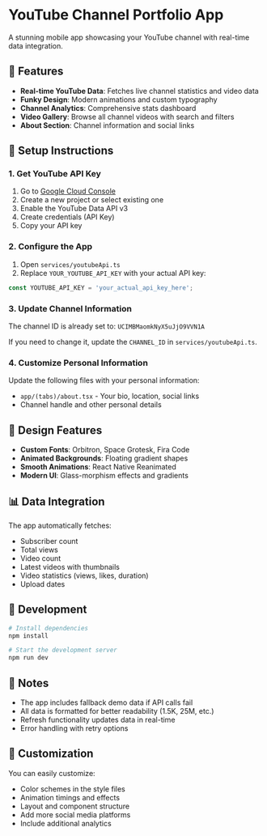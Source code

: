 # YouTube Channel Portfolio App

A stunning mobile app showcasing your YouTube channel with real-time data integration.

## 🚀 Features

- **Real-time YouTube Data**: Fetches live channel statistics and video data
- **Funky Design**: Modern animations and custom typography
- **Channel Analytics**: Comprehensive stats dashboard
- **Video Gallery**: Browse all channel videos with search and filters
- **About Section**: Channel information and social links

## 📱 Setup Instructions

### 1. Get YouTube API Key

1. Go to [Google Cloud Console](https://console.cloud.google.com/)
2. Create a new project or select existing one
3. Enable the YouTube Data API v3
4. Create credentials (API Key)
5. Copy your API key

### 2. Configure the App

1. Open `services/youtubeApi.ts`
2. Replace `YOUR_YOUTUBE_API_KEY` with your actual API key:

```typescript
const YOUTUBE_API_KEY = 'your_actual_api_key_here';
```

### 3. Update Channel Information

The channel ID is already set to: `UCIMBMaomkNyX5uJjO9VVN1A`

If you need to change it, update the `CHANNEL_ID` in `services/youtubeApi.ts`.

### 4. Customize Personal Information

Update the following files with your personal information:

- `app/(tabs)/about.tsx` - Your bio, location, social links
- Channel handle and other personal details

## 🎨 Design Features

- **Custom Fonts**: Orbitron, Space Grotesk, Fira Code
- **Animated Backgrounds**: Floating gradient shapes
- **Smooth Animations**: React Native Reanimated
- **Modern UI**: Glass-morphism effects and gradients

## 📊 Data Integration

The app automatically fetches:
- Subscriber count
- Total views
- Video count
- Latest videos with thumbnails
- Video statistics (views, likes, duration)
- Upload dates

## 🔧 Development

```bash
# Install dependencies
npm install

# Start the development server
npm run dev
```

## 📝 Notes

- The app includes fallback demo data if API calls fail
- All data is formatted for better readability (1.5K, 25M, etc.)
- Refresh functionality updates data in real-time
- Error handling with retry options

## 🌟 Customization

You can easily customize:
- Color schemes in the style files
- Animation timings and effects
- Layout and component structure
- Add more social media platforms
- Include additional analytics